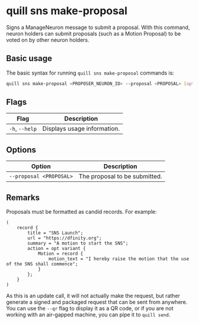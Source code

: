 # quill sns make-proposal

Signs a ManageNeuron message to submit a proposal. With this command, neuron holders can submit
proposals (such as a Motion Proposal) to be voted on by other neuron holders.

## Basic usage

The basic syntax for running `quill sns make-proposal` commands is:

```bash
quill sns make-proposal <PROPOSER_NEURON_ID> --proposal <PROPOSAL> [option]
```

## Flags

| Flag           | Description                 |
|----------------|-----------------------------|
| `-h`, `--help` | Displays usage information. |

## Options

| Option                  | Description                   |
|-------------------------|-------------------------------|
| `--proposal <PROPOSAL>` | The proposal to be submitted. |

## Remarks

Proposals must be formatted as candid records. For example:

```candid
(
    record {
        title = "SNS Launch";
        url = "https://dfinity.org";
        summary = "A motion to start the SNS";
        action = opt variant {
            Motion = record {
                motion_text = "I hereby raise the motion that the use of the SNS shall commence";
            }
        };
    }
)
```

As this is an update call, it will not actually make the request, but rather generate a signed and packaged request that can be sent from anywhere. You can use the `--qr` flag to display it as a QR code, or if you are not working with an air-gapped machine, you can pipe it to `quill send`.
